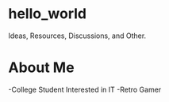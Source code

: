 # hello_world
Ideas, Resources, Discussions, and Other. 

# About Me
-College Student Interested in IT
-Retro Gamer
